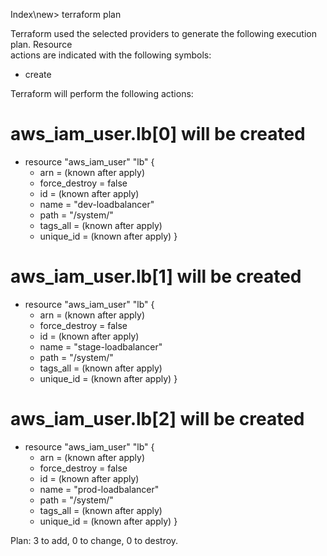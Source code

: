Index\new> terraform plan

Terraform used the selected providers to generate the following execution plan. Resource  
actions are indicated with the following symbols:

- create

Terraform will perform the following actions:

# aws_iam_user.lb[0] will be created

- resource "aws_iam_user" "lb" {
  - arn = (known after apply)
  - force_destroy = false
  - id = (known after apply)
  - name = "dev-loadbalancer"
  - path = "/system/"
  - tags_all = (known after apply)
  - unique_id = (known after apply)
    }

# aws_iam_user.lb[1] will be created

- resource "aws_iam_user" "lb" {
  - arn = (known after apply)
  - force_destroy = false
  - id = (known after apply)
  - name = "stage-loadbalancer"
  - path = "/system/"
  - tags_all = (known after apply)
  - unique_id = (known after apply)
    }

# aws_iam_user.lb[2] will be created

- resource "aws_iam_user" "lb" {
  - arn = (known after apply)
  - force_destroy = false
  - id = (known after apply)
  - name = "prod-loadbalancer"
  - path = "/system/"
  - tags_all = (known after apply)
  - unique_id = (known after apply)
    }

Plan: 3 to add, 0 to change, 0 to destroy.

